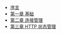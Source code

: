 
*   [序言](Tutorial/序言.md)
*   [第一章 基础](Tutorial/第一章%20基础.md)
*   [第二章 连接管理](Tutorial/第二章%20连接管理.md)
*   [第三章 HTTP 状态管理](Tutorial/第三章%20HTTP%20状态管理.md)
